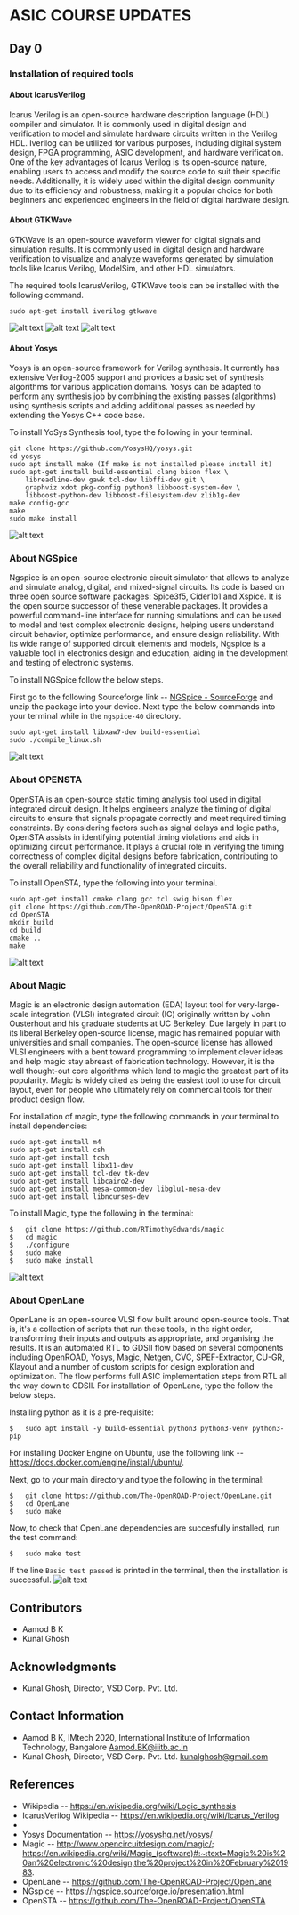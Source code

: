 # ASIC COURSE UPDATES
## Day 0
### Installation of required tools
#### About IcarusVerilog
Icarus Verilog is an open-source hardware description language (HDL) compiler and simulator. It is commonly used in digital design and verification to model and simulate hardware circuits written in the Verilog HDL. Iverilog can be utilized for various purposes, including digital system design, FPGA programming, ASIC development, and hardware verification.
One of the key advantages of Icarus Verilog is its open-source nature, enabling users to access and modify the source code to suit their specific needs. Additionally, it is widely used within the digital design community due to its efficiency and robustness, making it a popular choice for both beginners and experienced engineers in the field of digital hardware design.

#### About GTKWave
GTKWave is an open-source waveform viewer for digital signals and simulation results. It is commonly used in digital design and hardware verification to visualize and analyze waveforms generated by simulation tools like Icarus Verilog, ModelSim, and other HDL simulators.

The required tools IcarusVerilog, GTKWave tools can be installed with the following command.
```
sudo apt-get install iverilog gtkwave
```
![alt text](https://github.com/aamodbk/iiitb_asic_course/blob/main/img1.png)
![alt text](https://github.com/aamodbk/iiitb_asic_course/blob/main/img2.png)
![alt text](https://github.com/aamodbk/iiitb_asic_course/blob/main/img3.png)

#### About Yosys
Yosys is an open-source framework for Verilog synthesis. It currently has extensive Verilog-2005 support and provides a basic set of synthesis algorithms for various application domains. Yosys can be adapted to perform any synthesis job by combining the existing passes (algorithms) using synthesis scripts and adding additional passes as needed by extending the Yosys C++ code base.

To install YoSys Synthesis tool, type the following in your terminal.
```
git clone https://github.com/YosysHQ/yosys.git
cd yosys 
sudo apt install make (If make is not installed please install it) 
sudo apt-get install build-essential clang bison flex \
    libreadline-dev gawk tcl-dev libffi-dev git \
    graphviz xdot pkg-config python3 libboost-system-dev \
    libboost-python-dev libboost-filesystem-dev zlib1g-dev
make config-gcc
make 
sudo make install
```
![alt text](https://github.com/aamodbk/iiitb_asic_course/blob/main/yosys.png)

### About NGSpice
Ngspice is an open-source electronic circuit simulator that allows to analyze and simulate analog, digital, and mixed-signal circuits. Its code is based on three open source software packages: Spice3f5, Cider1b1 and Xspice. It is the open source successor of these venerable packages. It provides a powerful command-line interface for running simulations and can be used to model and test complex electronic designs, helping users understand circuit behavior, optimize performance, and ensure design reliability. With its wide range of supported circuit elements and models, Ngspice is a valuable tool in electronics design and education, aiding in the development and testing of electronic systems.

To install NGSpice follow the below steps.

First go to the following Sourceforge link -- [NGSpice - SourceForge](https://sourceforge.net/projects/ngspice/) and unzip the package into your device.
Next type the below commands into your terminal while in the `ngspice-40` directory.
```
sudo apt-get install libxaw7-dev build-essential
sudo ./compile_linux.sh
```
![alt text](https://github.com/aamodbk/iiitb_asic_course/blob/main/ngspice.png)

### About OPENSTA
OpenSTA is an open-source static timing analysis tool used in digital integrated circuit design. It helps engineers analyze the timing of digital circuits to ensure that signals propagate correctly and meet required timing constraints. By considering factors such as signal delays and logic paths, OpenSTA assists in identifying potential timing violations and aids in optimizing circuit performance. It plays a crucial role in verifying the timing correctness of complex digital designs before fabrication, contributing to the overall reliability and functionality of integrated circuits.

To install OpenSTA, type the following into your terminal.
```
sudo apt-get install cmake clang gcc tcl swig bison flex
git clone https://github.com/The-OpenROAD-Project/OpenSTA.git
cd OpenSTA
mkdir build
cd build
cmake ..
make
```
![alt text](https://github.com/aamodbk/iiitb_asic_course/blob/main/opensta.png)

### About Magic
Magic is an electronic design automation (EDA) layout tool for very-large-scale integration (VLSI) integrated circuit (IC) originally written by John Ousterhout and his graduate students at UC Berkeley. Due largely in part to its liberal Berkeley open-source license, magic has remained popular with universities and small companies. The open-source license has allowed VLSI engineers with a bent toward programming to implement clever ideas and help magic stay abreast of fabrication technology. However, it is the well thought-out core algorithms which lend to magic the greatest part of its popularity. Magic is widely cited as being the easiest tool to use for circuit layout, even for people who ultimately rely on commercial tools for their product design flow.

For installation of magic, type the following commands in your terminal to install dependencies:
```
sudo apt-get install m4
sudo apt-get install csh
sudo apt-get install tcsh
sudo apt-get install libx11-dev
sudo apt-get install tcl-dev tk-dev
sudo apt-get install libcairo2-dev
sudo apt-get install mesa-common-dev libglu1-mesa-dev
sudo apt-get install libncurses-dev
```

To install Magic, type the following in the terminal:
```
$   git clone https://github.com/RTimothyEdwards/magic
$   cd magic
$   ./configure
$   sudo make
$   sudo make install
```
![alt text](https://github.com/aamodbk/iiitb_asic_course/blob/main/magic.png)

### About OpenLane
OpenLane is an open-source VLSI flow built around open-source tools. That is, it's a collection of scripts that run these tools, in the right order, transforming their inputs and outputs as appropriate, and organising the results. It is an automated RTL to GDSII flow based on several components including OpenROAD, Yosys, Magic, Netgen, CVC, SPEF-Extractor, CU-GR, Klayout and a number of custom scripts for design exploration and optimization. The flow performs full ASIC implementation steps from RTL all the way down to GDSII.
For installation of OpenLane, type the follow the below steps.

Installing python as it is a pre-requisite:
```
$   sudo apt install -y build-essential python3 python3-venv python3-pip
```
For installing Docker Engine on Ubuntu, use the following link -- https://docs.docker.com/engine/install/ubuntu/.

Next, go to your main directory and type the following in the terminal:

```
$   git clone https://github.com/The-OpenROAD-Project/OpenLane.git
$   cd OpenLane
$   sudo make
```

Now, to check that OpenLane dependencies are succesfully installed, run the test command:

```
$   sudo make test
```
If the line `Basic test passed` is printed in the terminal, then the installation is successful.
![alt text](https://github.com/aamodbk/iiitb_asic_course/blob/main/openlane.png)

## Contributors
* Aamod B K
* Kunal Ghosh

## Acknowledgments
* Kunal Ghosh, Director, VSD Corp. Pvt. Ltd.

## Contact Information
* Aamod B K, IMtech 2020, International Institute of Information Technology, Bangalore Aamod.BK@iiitb.ac.in
* Kunal Ghosh, Director, VSD Corp. Pvt. Ltd. kunalghosh@gmail.com

## References
* Wikipedia -- https://en.wikipedia.org/wiki/Logic_synthesis
* IcarusVerilog Wikipedia -- https://en.wikipedia.org/wiki/Icarus_Verilog
* 
* Yosys Documentation -- https://yosyshq.net/yosys/
* Magic -- http://www.opencircuitdesign.com/magic/; https://en.wikipedia.org/wiki/Magic_(software)#:~:text=Magic%20is%20an%20electronic%20design,the%20project%20in%20February%201983.
* OpenLane -- https://github.com/The-OpenROAD-Project/OpenLane
* NGspice -- https://ngspice.sourceforge.io/presentation.html
* OpenSTA -- https://github.com/The-OpenROAD-Project/OpenSTA
